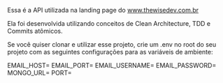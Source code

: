 Essa é a API utilizada na landing page do www.thewisedev.com.br

Ela foi desenvolvida utilizando conceitos de Clean Architecture, TDD e Commits atômicos.

Se você quiser clonar e utilizar esse projeto, crie um .env no root do seu projeto com as seguintes configurações para as variáveis de ambiente:

EMAIL_HOST=
EMAIL_PORT=
EMAIL_USERNAME=
EMAIL_PASSWORD=
MONGO_URL=
PORT=